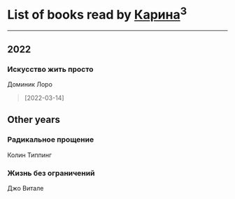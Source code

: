 # List of books read by [Карина](https://plus.google.com/u/0/113094351246440936608/)<sup>3</sup>
---

## 2022

### Искусство жить просто
Доминик Лоро
> [2022-03-14] 



## Other years

### Радикальное прощение
Колин Типпинг


### Жизнь без ограничений
Джо Витале



